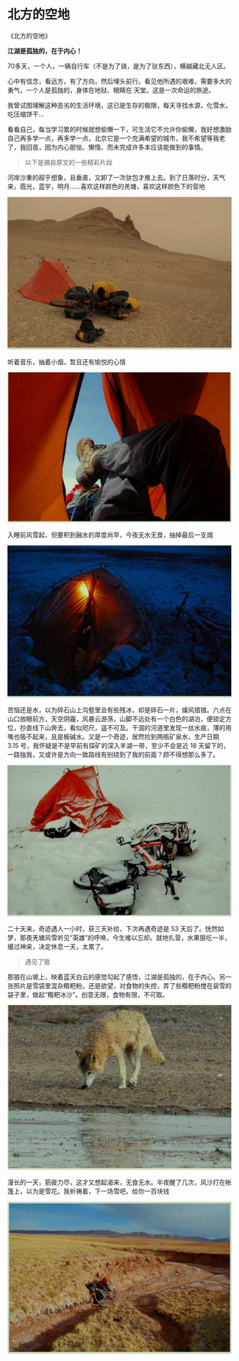 # 北方的空地
《北方的空地》

**江湖是孤独的，在于内心！**

70多天，一个人，一辆自行车（不是为了骑，是为了驮东西），横越藏北无人区。


心中有信念，看远方，有了方向，然后埋头前行。看见他所遇的艰难，需要多大的勇气，一个人是孤独的，身体在地狱、眼睛在
天堂。这是一次命运的旅途。

我曾试图理解这种恶劣的生活环境，这已是生存的极限，每天寻找水源，化雪水，吃压缩饼干...

看看自己，每当学习累的时候就想偷懒一下，可生活它不允许你偷懒，我好想激励自己再多学一点，再多学一点，北京它是一个充满希望的城市，我不希望等我老了，我回首，因为内心胆怯、懒惰、而未完成许多本应该能做到的事情。

> 以下是摘自原文的一些精彩片段

河岸沙重的超乎想象，且垂直，又卸了一次驮包才推上去。到了日落时分，天气来，霞光，蓝宇，明月……喜欢这样颜色的羌塘，喜欢这样颜色下的营地

![](../images/1.png)

听着音乐，抽着小烟，暂且还有愉悦的心情

![](../images/2.png)

入睡前风雪起，但要积到融水的厚度尚早，今夜无水无食，抽掉最后一支烟 

![](../images/3.png)

苦恼还是水，以为碎石山上沟壑里会有些残冰，却是碎石一片，燥风猎猎。六点在山口放眼前方，天空阴霾，风暴云游荡，山脚不远处有一个白色的湖泊，便锁定方位，抄直线下山奔去，看似咫尺，遥不可及。干涸的河道里发现一丝水痕，薄的用嘴也吸不起来，且是极碱水。又是一个奇迹，居然捡到两瓶矿泉水，生产日期 3.15 号，我怀疑是不是早前有探矿的深入羊湖一带，至少不会是近 18 天留下的，一路独我，又或许是方向一致路线有别绕到了我的前面？顾不得想那么多了。 

![](../images/4.png)

二十天来，奇迹遇人一小时，获三天补给，下次再遇奇迹是 53 天后了。恍然如梦，那夜羌塘风雪听见“英雄”的呼唤，今生难以忘却。就地扎营，水果狠吃一半，缓过神来，决定休息一天，太累了。

> 遇见了狼

那狼在山坡上，映着蓝天白云的感觉勾起了感悟，江湖是孤独的，在于内心。另一张照片是雪袋里混杂糌粑粉。还是欲望，对食物的失控，弄了些糌粑粉搅在装雪的袋子里，做起“糌粑冰沙”。创意无限，食物有限，不可取。

![](../images/5.png)

漫长的一天，筋疲力尽，这才又想起渴来，无食无水。半夜醒了几次，风沙打在帐篷上，以为是雪花。我祈祷着，下一场雪吧，给你一百块钱

![](../images/6.png)